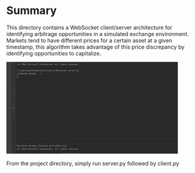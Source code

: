 # Summary

This directory contains a WebSocket client/server architecture for identifying arbitrage opportunities in a simulated exchange environment.
Markets tend to have different prices for a certain asset at a given timestamp, this algorithm takes advantage of this price discrepancy by
identifying opportunities to capitalize.

![WebSocketDemo](./demo.gif)

From the project directory, simply run server.py followed by client.py

